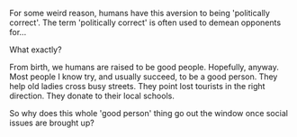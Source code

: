 For some weird reason, humans have this aversion to being 'politically correct'.
The term 'politically correct' is often used to demean opponents for...

What exactly?

From birth, we humans are raised to be good people.
Hopefully, anyway.
Most people I know try, and usually succeed, to be a good person.
They help old ladies cross busy streets.
They point lost tourists in the right direction.
They donate to their local schools.

So why does this whole 'good person' thing go out the window once social issues are brought up?



